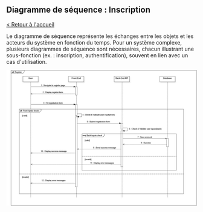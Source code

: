 ## Diagramme de séquence : Inscription

[< Retour à l'accueil](README.md)

Le diagramme de séquence représente les échanges entre les objets et les acteurs du système en fonction du temps. Pour un système complexe, plusieurs diagrammes de séquence sont nécessaires, chacun illustrant une sous-fonction (ex. : inscription, authentification), souvent en lien avec un cas d'utilisation.

![Diagramme de séquence](assets/sd-register.jpg)